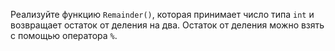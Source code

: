 Реализуйте функцию `Remainder()`, которая принимает число типа `int` и возвращает остаток от деления на два. Остаток от деления можно взять с помощью оператора `%`.
